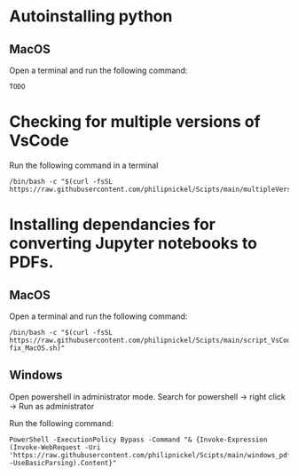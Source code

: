 # Autoinstalling python 
## MacOS
Open a terminal and run the following command:

```{bash}
TODO
```


# Checking for multiple versions of VsCode
Run the following command in a terminal 

```{bash}
/bin/bash -c "$(curl -fsSL https://raw.githubusercontent.com/philipnickel/Scipts/main/multipleVersionsMac.sh)"
```

# Installing dependancies for converting Jupyter notebooks to PDFs.
## MacOS
Open a terminal and run the following command:

```{bash}
/bin/bash -c "$(curl -fsSL https://raw.githubusercontent.com/philipnickel/Scipts/main/script_VsCode_PDF-fix_MacOS.sh)"
```
## Windows

Open powershell in administrator mode. Search for powershell -> right click -> Run as administrator 

Run the following command: 

```{powershell}
PowerShell -ExecutionPolicy Bypass -Command "& {Invoke-Expression (Invoke-WebRequest -Uri 'https://raw.githubusercontent.com/philipnickel/Scipts/main/windows_pdf_fix.ps1' -UseBasicParsing).Content}"
```



